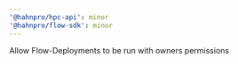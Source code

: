 ```yaml
---
'@hahnpro/hpc-api': minor
'@hahnpro/flow-sdk': minor
---
```


Allow Flow-Deployments to be run with owners permissions
